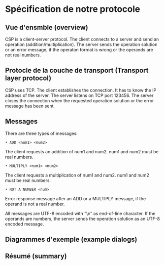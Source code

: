 # Spécification de notre protocole

## Vue d'ensmble (overview)
CSP is a client-server protocol. The client connects to a server and send an operation (addition/multiplication).
The server sends the operation solution or an error message, if the operaton format is wrong or the operands are not real numbers.
## Protocle de la couche de transport (Transport layer protocol)
CSP uses TCP. The client establishes the connection. It has to know the IP address
of the server. The server listens on TCP port 123456.
The server closes the connection when the requested operation solution or the error message has
been sent.
## Messages
There are three types of messages:<br>
```
• ADD <num1> <num2> 
```
The client requests an addition of num1 and num2. num1 and num2 must be real numbers.<br>
```
• MULTIPLY <num1> <num2> 
```
The client requests a multiplication of num1 and num2. num1 and num2 must be real numbers.<br>
```
• NOT A NUMBER <num>
```
Error response message after an ADD or a MULTIPLY message, if the operand is not a real number.<br>

All messages are UTF-8 encoded with “\n” as end-of-line character.
If the operands are numbers, the server sends the operation solution as an UTF-8 encoded message.
## Diagrammes d'exemple (example dialogs)

## Résumé (summary)
